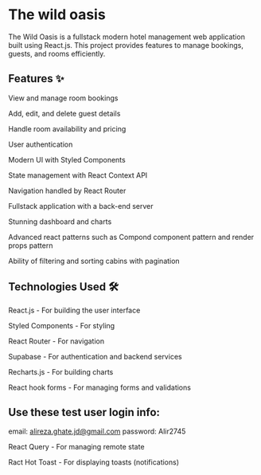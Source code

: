 # The wild oasis

The Wild Oasis is a fullstack modern hotel management web application built using React.js. This project provides features to manage bookings, guests, and rooms efficiently.

## Features ✨

View and manage room bookings

Add, edit, and delete guest details

Handle room availability and pricing

User authentication

Modern UI with Styled Components

State management with React Context API

Navigation handled by React Router

Fullstack application with a back-end server

Stunning dashboard and charts

Advanced react patterns such as Compond component pattern and render props pattern

Ability of filtering and sorting cabins with pagination


## Technologies Used 🛠️

React.js - For building the user interface

Styled Components - For styling

React Router - For navigation

Supabase - For authentication and backend services

Recharts.js - For building charts

React hook forms - For managing forms and validations

## Use these test user login info:
email: alireza.ghate.jd@gmail.com
password: Alir2745

React Query - For managing remote state

Ract Hot Toast - For displaying toasts (notifications)

